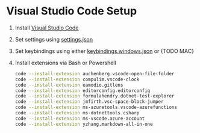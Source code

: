 # Visual Studio Code Setup

1. Install [Visual Studio Code](https://code.visualstudio.com/)

2. Set settings using [settings.json](settings.json)

3. Set keybindings using either [keybindings.windows.json](keybindings.windows.json) or {TODO MAC}

4. Install extensions via Bash or Powershell

   ```sh
   code --install-extension auchenberg.vscode-open-file-folder
   code --install-extension compulim.vscode-clock
   code --install-extension eamodio.gitlens
   code --install-extension editorconfig.editorconfig
   code --install-extension formulahendry.dotnet-test-explorer
   code --install-extension jmfirth.vsc-space-block-jumper
   code --install-extension ms-azuretools.vscode-azurefunctions
   code --install-extension ms-dotnettools.csharp
   code --install-extension ms-vscode.azure-account
   code --install-extension yzhang.markdown-all-in-one
   ```
